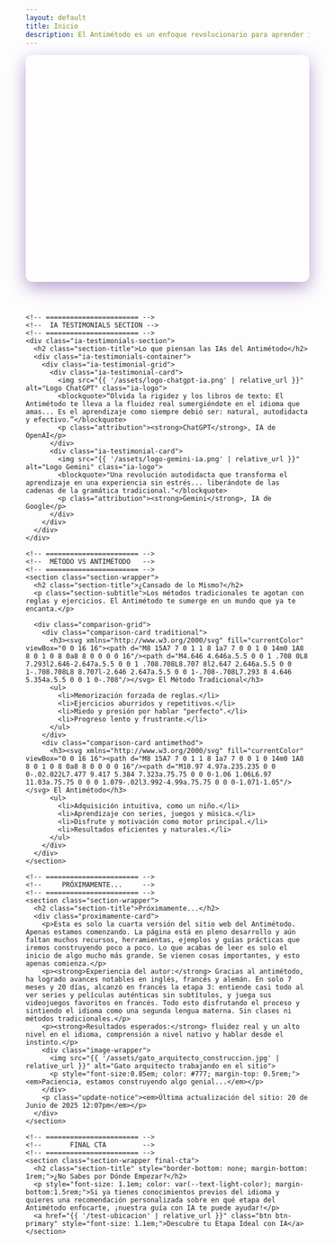```yaml
---
layout: default
title: Inicio
description: El Antimétodo es un enfoque revolucionario para aprender idiomas sin estudiar gramática. Adquiere fluidez de forma natural, divertida y eficiente.
---
```


<style>
/* --- ANIMACIÓN PARA LA PRIMERA IMPRESIÓN --- */
@keyframes fadeInUp {
  from {
    opacity: 0;
    transform: translateY(20px);
  }
  to {
    opacity: 1;
    transform: translateY(0);
  }
}

.fade-in-up {
  opacity: 0; /* Inicia invisible */
  animation: fadeInUp 0.8s ease-out forwards;
}

/* --- VARIABLES ADICIONALES PARA ESTA PÁGINA --- */
:root {
  --success-color: #388e3c;
  --success-light-bg: #e8f5e9;
  --error-color: #d32f2f;
  --error-light-bg: #ffebee;
  --brand-gradient: linear-gradient(135deg, var(--primary-color) 0%, var(--secondary-color) 100%);
  --ia-section-bg: #f0e6f6;
}

/* --- HERO SECTION --- */
.hero-container {
  text-align: center;
  padding: 4rem 1.5rem 4rem 1.5rem;
  background: var(--brand-gradient);
  border-radius: 12px;
  color: white;
  margin-bottom: 3.5rem;
  box-shadow: 0 10px 30px rgba(74, 20, 140, 0.4);
}
.hero-container h1 {
  font-size: 3em;
  font-weight: 700;
  color: white;
  border: none;
  line-height: 1.2;
  margin: 0 0 0.5rem 0;
  letter-spacing: -1.5px;
  animation-delay: 0.2s; /* Retraso escalonado */
}
.hero-container p.hero-subtitle {
  font-size: 1.3em;
  color: var(--light-purple-color);
  max-width: 750px;
  margin: 0 auto 2rem auto;
  animation-delay: 0.4s;
}
.hero-container .hero-cta-buttons {
  animation-delay: 0.6s;
}
.hero-container .btn.btn-light {
  background-color: #ffffff;
  color: var(--primary-color) !important;
  font-weight: 600;
}
.hero-container .btn.btn-light:hover { background-color: var(--light-purple-color); }
.hero-container .btn.btn-outline {
  background-color: transparent;
  border: 2px solid var(--light-purple-color);
  color: white !important;
}
.hero-container .btn.btn-outline:hover {
  background-color: rgba(255,255,255,0.15);
  border-color: white;
}

/* --- ENVOLTORIO GENERAL DE SECCIONES --- */
.section-wrapper {
  padding: 3.5rem 0;
  border-bottom: 1px solid var(--grey-border-color);
}
.section-wrapper:last-of-type { border-bottom: none; }
.section-title {
  text-align: center;
  font-size: 2.2em;
  margin-top: 0;
  margin-bottom: 0.5rem;
}
.section-subtitle {
  text-align: center;
  font-size: 1.1em;
  color: var(--text-light-color);
  max-width: 700px;
  margin: 0 auto 3rem auto;
}

/* --- IA TESTIMONIALS SECTION --- */
.ia-testimonials-section {
  background-color: var(--ia-section-bg);
  padding: 3.5rem 1rem;
  margin-bottom: 3.5rem;
  margin-left: calc(-50vw + 50%); /* Truco para full-width */
  margin-right: calc(-50vw + 50%);
}
.ia-testimonials-container {
  max-width: 950px;
  margin: 0 auto;
}
.ia-testimonial-grid { display: grid; grid-template-columns: repeat(auto-fit, minmax(320px, 1fr)); gap: 1.5rem; }
.ia-testimonial-card { background-color: var(--card-background); padding: 1.5rem; border-radius: 8px; box-shadow: 0 4px 15px rgba(0,0,0,0.08); border-left: 5px solid var(--secondary-color); display: flex; flex-direction: column; }
.ia-testimonial-card .ia-logo { width: 40px; height: 40px; border-radius: 50%; object-fit: contain; margin-bottom: 1rem; }
.ia-testimonial-card blockquote { margin: 0 0 1rem 0; padding: 0; font-style: italic; color: var(--text-light-color); flex-grow: 1; }
.ia-testimonial-card .attribution { text-align: right; font-size: 0.9em; color: var(--primary-color); font-weight: 500; margin-top: auto; }

/* --- COMPARISON SECTION --- */
.comparison-grid { display: grid; grid-template-columns: 1fr 1fr; gap: 2rem; margin-top: 2rem; }
.comparison-card { padding: 1.5rem; border-radius: 8px; background-color: var(--card-background); }
.comparison-card.traditional { border-top: 4px solid var(--error-color); background-color: var(--error-light-bg); box-shadow: 0 4px 15px rgba(211, 47, 47, 0.1); }
.comparison-card.antimethod { border-top: 4px solid var(--success-color); background-color: var(--success-light-bg); box-shadow: 0 4px 15px rgba(56, 142, 60, 0.1); }
.comparison-card h3 { margin-top: 0; margin-bottom: 1rem; display: flex; align-items: center; font-size: 1.5em; font-weight: 600; }
.comparison-card.traditional h3 { color: var(--error-color); }
.comparison-card.antimethod h3 { color: var(--success-color); }
.comparison-card h3 svg { width: 28px; height: 28px; margin-right: 0.75rem; }
.comparison-card ul { list-style: none; padding: 0; margin: 0; color: var(--text-light-color); }
.comparison-card ul li { margin-bottom: 0.75rem; line-height: 1.6; }

/* --- PRÓXIMAMENTE SECTION --- */
.proximamente-card {
  background-color: var(--card-background);
  padding: 2.5rem;
  border-radius: 8px;
  box-shadow: 0 5px 20px rgba(0,0,0,0.05);
  border: 1px solid var(--grey-border-color);
}
.proximamente-card p { line-height: 1.8; color: var(--text-light-color); }
.proximamente-card strong { color: var(--primary-color); }
.proximamente-card .image-wrapper { text-align:center; margin-top: 2rem; }
.proximamente-card .image-wrapper img { max-width: 200px; border-radius: 12px; }
.proximamente-card .update-notice { text-align: center; font-size: 0.85em; color: #888; margin-top: 2.5rem; border-top: 1px dashed var(--light-purple-color); padding-top: 1.5rem; }

/* --- FINAL CTA SECTION --- */
.final-cta { text-align: center; }

/* --- RESPONSIVE ADJUSTMENTS --- */
@media (max-width: 768px) {
  .hero-container h1 { font-size: 2.4em; }
  .hero-container p.hero-subtitle { font-size: 1.1em; }
  .comparison-grid { grid-template-columns: 1fr; }
  .ia-testimonials-section {
    margin-left: -20px;
    margin-right: -20px;
    width: auto;
  }
}

</style>

<main>
  <!-- ======================= -->
  <!--      HERO SECTION       -->
  <!-- ======================= -->
  <div class="hero-container">
    <h1 class="fade-in-up">Deja de Estudiar.<br>Empieza a Vivir el Idioma.</h1>
    <p class="hero-subtitle fade-in-up">El Antimétodo te enseña a adquirir idiomas como lo hiciste con tu lengua materna: de forma natural, divertida y sin darte cuenta.</p>
    <div class="hero-cta-buttons fade-in-up">
      <a href="{{ '/fundamentos' | relative_url }}" class="btn btn-light">Descubre los Fundamentos</a>
      <a href="{{ '/etapas' | relative_url }}" class="btn btn-outline">Explora las Etapas</a>
    </div>
  </div>

  <div class="content-wrapper">
  
    <!-- ======================= -->
    <!--  IA TESTIMONIALS SECTION -->
    <!-- ======================= -->
    <div class="ia-testimonials-section">
      <h2 class="section-title">Lo que piensan las IAs del Antimétodo</h2>
      <div class="ia-testimonials-container">
        <div class="ia-testimonial-grid">
          <div class="ia-testimonial-card">
            <img src="{{ '/assets/logo-chatgpt-ia.png' | relative_url }}" alt="Logo ChatGPT" class="ia-logo">
            <blockquote>“Olvida la rigidez y los libros de texto: El Antimétodo te lleva a la fluidez real sumergiéndote en el idioma que amas... Es el aprendizaje como siempre debió ser: natural, autodidacta y efectivo.”</blockquote>
            <p class="attribution"><strong>ChatGPT</strong>, IA de OpenAI</p>
          </div>
          <div class="ia-testimonial-card">
            <img src="{{ '/assets/logo-gemini-ia.png' | relative_url }}" alt="Logo Gemini" class="ia-logo">
            <blockquote>"Una revolución autodidacta que transforma el aprendizaje en una experiencia sin estrés... liberándote de las cadenas de la gramática tradicional."</blockquote>
            <p class="attribution"><strong>Gemini</strong>, IA de Google</p>
          </div>
        </div>
      </div>
    </div>

    <!-- ======================= -->
    <!--  MÉTODO VS ANTIMÉTODO   -->
    <!-- ======================= -->
    <section class="section-wrapper">
      <h2 class="section-title">¿Cansado de lo Mismo?</h2>
      <p class="section-subtitle">Los métodos tradicionales te agotan con reglas y ejercicios. El Antimétodo te sumerge en un mundo que ya te encanta.</p>
      
      <div class="comparison-grid">
        <div class="comparison-card traditional">
          <h3><svg xmlns="http://www.w3.org/2000/svg" fill="currentColor" viewBox="0 0 16 16"><path d="M8 15A7 7 0 1 1 8 1a7 7 0 0 1 0 14m0 1A8 8 0 1 0 8 0a8 8 0 0 0 0 16"/><path d="M4.646 4.646a.5.5 0 0 1 .708 0L8 7.293l2.646-2.647a.5.5 0 0 1 .708.708L8.707 8l2.647 2.646a.5.5 0 0 1-.708.708L8 8.707l-2.646 2.647a.5.5 0 0 1-.708-.708L7.293 8 4.646 5.354a.5.5 0 0 1 0-.708"/></svg> El Método Tradicional</h3>
          <ul>
            <li>Memorización forzada de reglas.</li>
            <li>Ejercicios aburridos y repetitivos.</li>
            <li>Miedo y presión por hablar "perfecto".</li>
            <li>Progreso lento y frustrante.</li>
          </ul>
        </div>
        <div class="comparison-card antimethod">
          <h3><svg xmlns="http://www.w3.org/2000/svg" fill="currentColor" viewBox="0 0 16 16"><path d="M8 15A7 7 0 1 1 8 1a7 7 0 0 1 0 14m0 1A8 8 0 1 0 8 0a8 8 0 0 0 0 16"/><path d="M10.97 4.97a.235.235 0 0 0-.02.022L7.477 9.417 5.384 7.323a.75.75 0 0 0-1.06 1.06L6.97 11.03a.75.75 0 0 0 1.079-.02l3.992-4.99a.75.75 0 0 0-1.071-1.05"/></svg> El Antimétodo</h3>
          <ul>
            <li>Adquisición intuitiva, como un niño.</li>
            <li>Aprendizaje con series, juegos y música.</li>
            <li>Disfrute y motivación como motor principal.</li>
            <li>Resultados eficientes y naturales.</li>
          </ul>
        </div>
      </div>
    </section>

    <!-- ======================= -->
    <!--     PRÓXIMAMENTE...     -->
    <!-- ======================= -->
    <section class="section-wrapper">
      <h2 class="section-title">Próximamente...</h2>
      <div class="proximamente-card">
        <p>Esta es solo la cuarta versión del sitio web del Antimétodo. Apenas estamos comenzando. La página está en pleno desarrollo y aún faltan muchos recursos, herramientas, ejemplos y guías prácticas que iremos construyendo poco a poco. Lo que acabas de leer es solo el inicio de algo mucho más grande. Se vienen cosas importantes, y esto apenas comienza.</p>
        <p><strong>Experiencia del autor:</strong> Gracias al antimétodo, ha logrado avances notables en inglés, francés y alemán. En solo 7 meses y 20 días, alcanzó en francés la etapa 3: entiende casi todo al ver series y películas auténticas sin subtítulos, y juega sus videojuegos favoritos en francés. Todo esto disfrutando el proceso y sintiendo el idioma como una segunda lengua materna. Sin clases ni métodos tradicionales.</p>
        <p><strong>Resultados esperados:</strong> fluidez real y un alto nivel en el idioma, comprensión a nivel nativo y hablar desde el instinto.</p>
        <div class="image-wrapper">
          <img src="{{ '/assets/gato_arquitecto_construccion.jpg' | relative_url }}" alt="Gato arquitecto trabajando en el sitio">
          <p style="font-size:0.85em; color: #777; margin-top: 0.5rem;"><em>Paciencia, estamos construyendo algo genial...</em></p>
        </div>
        <p class="update-notice"><em>Última actualización del sitio: 20 de Junio de 2025 12:07pm</em></p>
      </div>
    </section>

    <!-- ======================= -->
    <!--       FINAL CTA         -->
    <!-- ======================= -->
    <section class="section-wrapper final-cta">
      <h2 class="section-title" style="border-bottom: none; margin-bottom: 1rem;">¿No Sabes por Dónde Empezar?</h2>
      <p style="font-size: 1.1em; color: var(--text-light-color); margin-bottom:1.5rem;">Si ya tienes conocimientos previos del idioma y quieres una recomendación personalizada sobre en qué etapa del Antimétodo enfocarte, ¡nuestra guía con IA te puede ayudar!</p>
      <a href="{{ '/test-ubicacion' | relative_url }}" class="btn btn-primary" style="font-size: 1.1em;">Descubre tu Etapa Ideal con IA</a>
    </section>
  </div>
</main>

